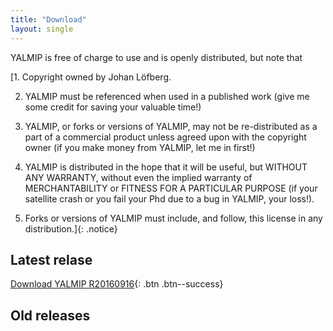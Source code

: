 ```yaml
---
title: "Download"
layout: single
---
```


YALMIP is free of charge to use and is openly distributed, but note that 

[1. Copyright owned by Johan Löfberg.

2. YALMIP must be referenced when used in a published work (give me some credit for saving your valuable time!)
 
3. YALMIP, or forks or versions of YALMIP, may not be re-distributed as a part of a commercial product unless agreed upon with the copyright owner (if you make money from YALMIP, let me in first!)

4. YALMIP is distributed in the hope that it will be useful, but WITHOUT ANY WARRANTY, without even the implied warranty of MERCHANTABILITY or FITNESS FOR A PARTICULAR PURPOSE (if your satellite crash or you fail your Phd due to a bug in YALMIP, your loss!).

5. Forks or versions of YALMIP must include, and follow, this license in any distribution.]{: .notice}

## Latest relase

[Download YALMIP R20160916](https://johanlofberg.github.com/yalmip/master.zip){: .btn .btn--success}

## Old releases
